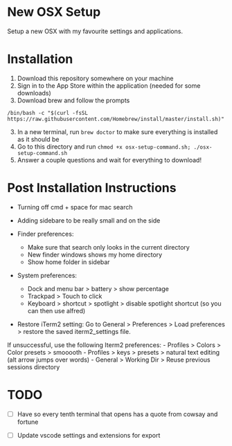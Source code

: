 # New OSX Setup
Setup a new OSX with my favourite settings and applications.

# Installation
1. Download this repository somewhere on your machine
2. Sign in to the App Store within the application (needed for some downloads)
2. Download brew and follow the prompts

```/bin/bash -c "$(curl -fsSL https://raw.githubusercontent.com/Homebrew/install/master/install.sh)"```

3. In a new terminal, run ```brew doctor``` to make sure everything is installed as it should be
4. Go to this directory and run ```chmod +x osx-setup-command.sh; ./osx-setup-command.sh```
5. Answer a couple questions and wait for everything to download! 


# Post Installation Instructions
- Turning off cmd + space for mac search
- Adding sidebare to be really small and on the side
- Finder preferences:
    - Make sure that search only looks in the current directory
    - New finder windows shows my home directory
    - Show home folder in sidebar
- System preferences:
    - Dock and menu bar > battery > show percentage
    - Trackpad > Touch to click
    - Keyboard > shortcut > spotlight > disable spotlight shortcut (so you can then use alfred)

- Restore iTerm2 setting:
Go to General > Preferences > Load preferences > restore the saved iterm2_settings file.


If unsuccessful, use the following Iterm2 preferences:
    - Profiles > Colors > Color presets > smooooth
    - Profiles > keys > presets > natural text editing (alt arrow jumps over words) 
    - General > Working Dir > Reuse previous sessions directory


# TODO
 - [ ] Have so every tenth terminal that opens has a quote from cowsay and fortune
 - [ ] Update vscode settings and extensions for export


